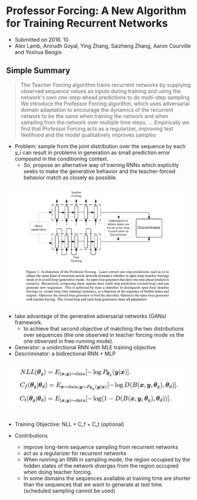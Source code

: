 # Professor Forcing: A New Algorithm for Training Recurrent Networks

- Submitted on 2016. 10
- Alex Lamb, Anirudh Goyal, Ying Zhang, Saizheng Zhang, Aaron Courville and Yoshua Bengio

## Simple Summary

>  The Teacher Forcing algorithm trains recurrent networks by supplying observed sequence values as inputs during training and using the network's own one-step-ahead predictions to do multi-step sampling. We introduce the Professor Forcing algorithm, which uses adversarial domain adaptation to encourage the dynamics of the recurrent network to be the same when training the network and when sampling from the network over multiple time steps. ... Empirically we find that Professor Forcing acts as a regularizer, improving test likelihood and the model qualitatively improves samples

- Problem: sample from the joint distribution over the sequence by each y_i can result in problems in generation as small prediction error compound in the conditioning context. 
	- So, propose an alternative way of training RNNs which explicitly seeks to make the generative behavior and the teacher-forced behavior match as closely as possible.

![images](../../images/professor_forcing_1.png)

- take advantage of the generative adversarial networks (GANs) framework.
	- to achieve that second objective of matching the two distributions over sequences (the one observed in teacher forcing mode vs the one observed in free-running mode).
- Generator: a unidirctional RNN with MLE training objective
- Descriminator: a bidirectional RNN + MLP

![images](../../images/professor_forcing_2.png)

- Training Objective: NLL + C_f + C_t (optional)

- Contributions
	- improve long-term sequence sampling from recurrent networks
	- act as a regularizer for recurrent networks
	- When running an RNN in sampling mode, the region occupied by the hidden states of the network diverges from the region occupied when doing teacher forcing.
	- In some domains the sequences available at training time are shorter than the sequences that we want to generate at test time. (scheduled sampling cannot be used)